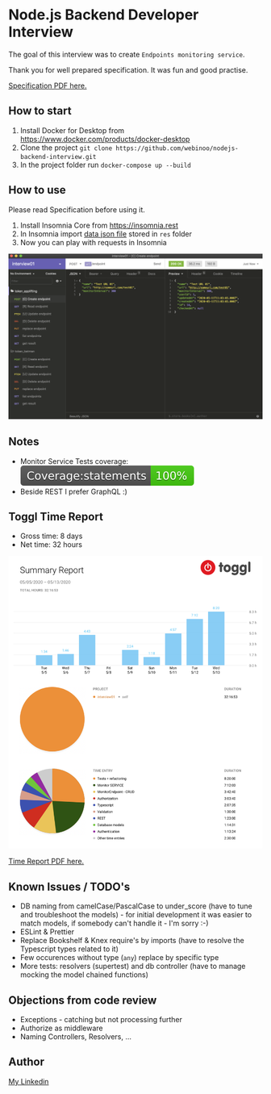 # Node.js Backend Developer Interview

The goal of this interview was to create `Endpoints monitoring service`.

Thank you for well prepared specification. It was fun and good practise.

[Specification PDF here.](res/specification.pdf)

## How to start

1. Install Docker for Desktop from https://www.docker.com/products/docker-desktop
2. Clone the project `git clone https://github.com/webinoo/nodejs-backend-interview.git`
3. In the project folder run `docker-compose up --build`

## How to use

Please read Specification before using it.

1. Install Insomnia Core from
   https://insomnia.rest
2. In Insomnia import [data json file](res/Insomnia_2020-05-13.json) stored in `res` folder
3. Now you can play with requests in Insomnia

<img src="res/screenshot-insomnia.png" alt="Insomnia" width="900px"/>

## Notes

- Monitor Service Tests coverage: ![Statements coverage](res/badge-statements.svg)
- Beside REST I prefer GraphQL :)

## Toggl Time Report

- Gross time: 8 days
- Net time: 32 hours

<img src="res/screenshot-toggl.png" alt="Toggl" width="900px"/>

[Time Report PDF here.](res/toggl.pdf)

## Known Issues / TODO's

- DB naming from camelCase/PascalCase to under_score (have to tune and troubleshoot the models) - for initial development it was easier to match models, if somebody can't handle it - I'm sorry :-)
- ESLint & Prettier
- Replace Bookshelf & Knex require's by imports (have to resolve the Typescript types related to it)
- Few occurences without type (`any`) replace by specific type
- More tests: resolvers (supertest) and db controller (have to manage mocking the model chained functions)

## Objections from code review

- Exceptions - catching but not processing further
- Authorize as middleware
- Naming Controllers, Resolvers, ...

## Author

[My Linkedin](https://www.linkedin.com/in/webino/)
